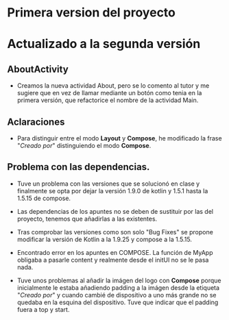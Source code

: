 # Primera version del proyecto
# Actualizado a la segunda versión

## AboutActivity

- Creamos la nueva actividad About, pero se lo comento al tutor y me sugiere que en vez de llamar mediante un botón como tenia en la primera versión, que refactorice el nombre de la actividad Main.

## Aclaraciones 

- Para distinguir entre el modo **Layout** y **Compose**, he modificado la frase "*Creado por*" distinguiendo el modo **Compose**.

## Problema con las dependencias.

- Tuve un problema con las versiones que se solucionó en clase y finalmente se opta por dejar la versión 1.9.0 de kotlin y 1.5.1 hasta la 1.5.15 de compose.

- Las dependencias de los apuntes no se deben de sustituir por las del proyecto, tenemos que añadirlas a las existentes.

- Tras comprobar las versiones como son solo "Bug Fixes" se propone modificar la versión de Kotlin a la 1.9.25 y compose a la 1.5.15.

- Encontrado error en los apuntes en COMPOSE. La función de MyApp obligaba a pasarle content y realmente desde el initUI no se le pasa nada.

- Tuve unos problemas al añadir la imágen del logo con **Compose** porque inicialmente le estaba añadiendo padding a la imágen desde la etiqueta "*Creado por*" y cuando cambié de dispositivo a uno más grande no se quedaba en la esquina del dispositivo. Tuve que indicar que el padding fuera a top y start.